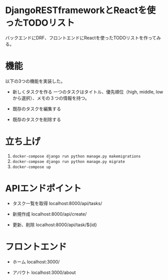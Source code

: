 # DjangoRESTframeworkとReactを使ったTODOリスト

バックエンドにDRF、フロントエンドにReactを使ったTODOリストを作ってみる。

# 機能

以下の3つの機能を実装した。

* 新しくタスクを作る
一つのタスクはタイトル、優先順位（high, middle, lowから選択）、メモの３つの情報を持つ。

* 既存のタスクを編集する

* 既存のタスクを削除する

# 立ち上げ

1. ```docker-compose django run python manage.py makemigrations```
2. ```docker-compsoe django run python manage.py migrate```
3. ```docker-compose up```

# APIエンドポイント

* タスク一覧を取得
localhost:8000/api/tasks/

* 新規作成
localhost:8000/api/create/

* 更新、削除
localhost:8000/api/task/${id}

# フロントエンド

* ホーム
localhost:3000/

* アバウト
localhost:3000/about

